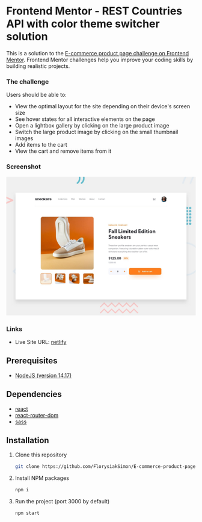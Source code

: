 # Frontend Mentor - REST Countries API with color theme switcher solution

This is a solution to the [E-commerce product page challenge on Frontend Mentor](https://www.frontendmentor.io/challenges/ecommerce-product-page-UPsZ9MJp6). Frontend Mentor challenges help you improve your coding skills by building realistic projects.

### The challenge

Users should be able to:

- View the optimal layout for the site depending on their device's screen size
- See hover states for all interactive elements on the page
- Open a lightbox gallery by clicking on the large product image
- Switch the large product image by clicking on the small thumbnail images
- Add items to the cart
- View the cart and remove items from it

### Screenshot

![Lien](https://raw.githubusercontent.com/FlorysiakSimon/E-commerce-product-page/main/design/desktop-preview.jpg)

### Links

- Live Site URL: [netlify]()

## Prerequisites

- [NodeJS (version 14.17)](https://nodejs.org/en/)

## Dependencies

- [react](https://reactjs.org/)
- [react-router-dom](https://reactrouter.com/web/guides/quick-start)
- [sass](https://sass-lang.com/)

## Installation

1. Clone this repository
   ```sh
   git clone https://github.com/FlorysiakSimon/E-commerce-product-page
   ```
2. Install NPM packages
   ```sh
   npm i
   ```
3. Run the project (port 3000 by default)
   ```sh
   npm start
   ```
